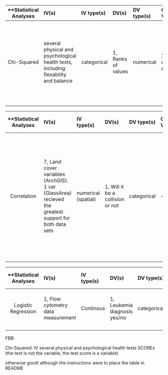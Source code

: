 | **Statistical Analyses	|  IV(s)  |  IV type(s) |  DV(s)  |  DV type(s)  |  Control Var | Control Var type  | Question to be answered | _H0_ | alpha | link to paper **| 
|:----------:|:----------|:------------|:-------------|:-------------|:------------|:------------- |:------------------|:----:|:-------:|:-------|
Chi-Squared	| several physical and psychological health tests, including flexability and balance | categorical | 1, Ranks of values | numerical | 1, usual activity | categorical | 	Do participants in the Tai Chi Chuan (TCC) group's physical and psychological health is better than the control group after 12 weeks period  | Ranks test groups <= Ranks control group | 0.05 | [the effectiveness and safety of Tai Chi Chuan (TCC) on physical and psychological health of college students](http://journals.plos.org/plosone/article?id=10.1371/journal.pone.0132605) |
  |||||||||
  
| **Statistical Analyses	|  IV(s)  |  IV type(s) |  DV(s)  |  DV type(s)  |  Control Var | Control Var type  | Question to be answered | _H0_ | alpha | link to paper **| 
|:----------:|:----------|:------------|:-------------|:-------------|:------------|:------------- |:------------------|:----:|:-------:|:-------|
Correlation	| 7, Land cover variables (ArchGIS). 1 var (GlassArea) recieved the greatest support for both data sets | numerical (spatial) | 1, Will it be a collision or not | categorical | - | - | 	describe the magnitude of bird-bus shelter collisions in the city of Stillwater, Oklahoma and assess potential predictors of collision risk at urban areas | Ranks test groups <= Ranks control group | 0.05 | [Magnitude and correlates of bird collisions at glass bus shelters in an urban landscape](http://journals.plos.org/plosone/article?id=10.1371/journal.pone.0178667) |
  |||||||||

| **Statistical Analyses	|  IV(s)  |  IV type(s) |  DV(s)  |  DV type(s)  |  Control Var | Control Var type  | Question to be answered | _H0_ | alpha | link to paper **| 
|:----------:|:----------|:------------|:-------------|:-------------|:------------|:------------- |:------------------|:----:|:-------:|:-------|
Logistic Regression	| 1, Flow cytometry data measurement| Continous | 1, Leukemia diagnosis yes/no | categorical | - | - | Can Leukemia be predicted using Flow cytometry data measurements | Test Scores <= Mean Features| 0.05 | [Leukemia Prediction Using Sparse Logistic Regression](http://journals.plos.org/plosone/article?id=10.1371/journal.pone.0072932) |
  |||||||||

FBB:

Chi-Squared: IV several physical and psychological health tests SCOREs (the test is not the variable, the test score is a variable)

otherwise good! although the instructions were to place the table in README
